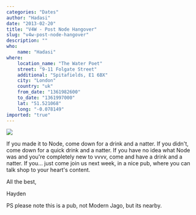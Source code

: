 ```yaml
---
categories: "Dates"
author: "Hadasi"
date: "2013-02-20"
title: "V4W - Post Node Hangover"
slug: "v4w-post-node-hangover"
description: ""
who: 
    name: "Hadasi"
where: 
    location_name: "The Water Poet"
    street: "9-11 Folgate Street"
    additional: "Spitafields, E1 6BX"
    city: "London"
    country: "uk"
    from_date: "1361982600"
    to_date: "1361997000"
    lat: "51.521068"
    long: "-0.078149"
imported: "true"
---
```



![](February-27th---Post-Node.jpg) 

If you made it to Node, come down for a drink and a natter. If you didn't, come down for a quick drink and a natter. If you have no idea what Node was and you're completely new to vvvv, come and have a drink and a natter. If you... just come join us next week, in a nice pub, where you can talk shop to your heart's content.

All the best,

Hayden

PS please note this is a pub, not Modern Jago, but its nearby.

